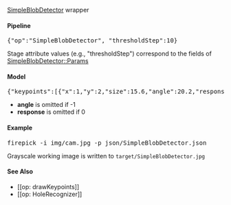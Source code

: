 [SimpleBlobDetector](http://docs.opencv.org/modules/features2d/doc/common_interfaces_of_feature_detectors.html#simpleblobdetector)  wrapper

#### Pipeline
<pre>{"op":"SimpleBlobDetector", "thresholdStep":10}</pre>
Stage attribute values (e.g., "thresholdStep") correspond to the fields of [SimpleBlobDetector::Params](http://docs.opencv.org/modules/features2d/doc/common_interfaces_of_feature_detectors.html#simpleblobdetector)

#### Model
<pre>{"keypoints":[{"x":1,"y":2,"size":15.6,"angle":20.2,"response":1}]}</pre>
* **angle** is omitted if -1
* **response** is omitted if 0

#### Example
<pre>firepick -i img/cam.jpg -p json/SimpleBlobDetector.json</pre>
Grayscale working image is written to `target/SimpleBlobDetector.jpg`

#### See Also
* [[op: drawKeypoints]]
* [[op: HoleRecognizer]]